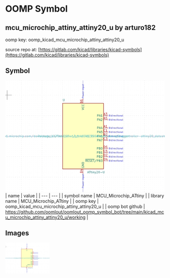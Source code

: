 # OOMP Symbol  
## mcu_microchip_attiny_attiny20_u  by arturo182  
  
oomp key: oomp_kicad_mcu_microchip_attiny_attiny20_u  
  
source repo at: [https://gitlab.com/kicad/libraries/kicad-symbols](https://gitlab.com/kicad/libraries/kicad-symbols)  
## Symbol  
  
[![working.png](working_600.png)](working.png)  
| name | value | 
| --- | --- | 
| symbol name | MCU_Microchip_ATtiny | 
| library name | MCU_Microchip_ATtiny | 
| oomp key | oomp_kicad_mcu_microchip_attiny_attiny20_u | 
| oomp bot github | https://github.com/oomlout/oomlout_oomp_symbol_bot/tree/main/kicad_mcu_microchip_attiny_attiny20_u/working | 
## Images  
  
[![working.png](working_140.png)](working.png)  
